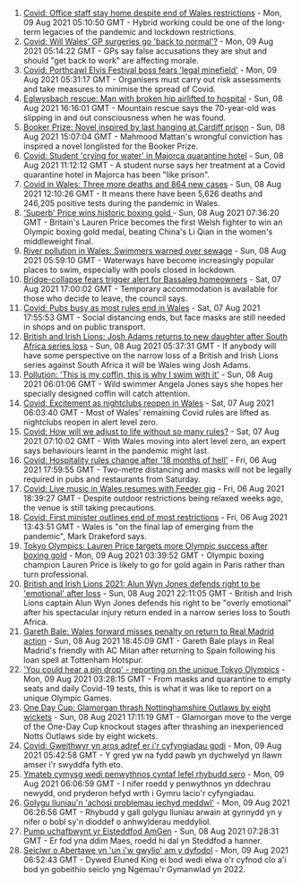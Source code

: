 1. [Covid: Office staff stay home despite end of Wales restrictions](https://www.bbc.co.uk/news/uk-wales-58118679) - Mon, 09 Aug 2021 05:10:50 GMT - Hybrid working could be one of the long-term legacies of the pandemic and lockdown restrictions.
2. [Covid: Will Wales' GP surgeries go 'back to normal'?](https://www.bbc.co.uk/news/uk-wales-58086060) - Mon, 09 Aug 2021 05:14:22 GMT - GPs say false accusations they are shut and should "get back to work" are affecting morale.
3. [Covid: Porthcawl Elvis Festival boss fears 'legal minefield'](https://www.bbc.co.uk/news/uk-wales-58139154) - Mon, 09 Aug 2021 05:31:17 GMT - Organisers must carry out risk assessments and take measures to minimise the spread of Covid.
4. [Eglwysbach rescue: Man with broken hip airlifted to hospital](https://www.bbc.co.uk/news/uk-wales-58139161) - Sun, 08 Aug 2021 16:16:01 GMT - Mountain rescue says the 70-year-old was slipping in and out consciousness when he was found.
5. [Booker Prize: Novel inspired by last hanging at Cardiff prison](https://www.bbc.co.uk/news/uk-wales-58112179) - Sun, 08 Aug 2021 15:07:04 GMT - Mahmood Mattan's wrongful conviction has inspired a novel longlisted for the Booker Prize.
6. [Covid: Student 'crying for water' in Majorca quarantine hotel](https://www.bbc.co.uk/news/uk-wales-58129253) - Sun, 08 Aug 2021 11:12:12 GMT - A student nurse says her treatment at a Covid quarantine hotel in Majorca has been "like prison".
7. [Covid in Wales: Three more deaths and 864 new cases](https://www.bbc.co.uk/news/uk-wales-58129989) - Sun, 08 Aug 2021 12:10:26 GMT - It means there have been 5,626 deaths and 246,205 positive tests during the pandemic in Wales.
8. ['Superb' Price wins historic boxing gold ](https://www.bbc.co.uk/sport/olympics/58134516) - Sun, 08 Aug 2021 07:36:20 GMT - Britain's Lauren Price becomes the first Welsh fighter to win an Olympic boxing gold medal, beating China's Li Qian in the women's middleweight final.
9. [River pollution in Wales: Swimmers warned over sewage](https://www.bbc.co.uk/news/uk-wales-57947635) - Sun, 08 Aug 2021 05:59:10 GMT - Waterways have become increasingly popular places to swim, especially with pools closed in lockdown.
10. [Bridge-collapse fears trigger alert for Bassaleg homeowners](https://www.bbc.co.uk/news/uk-wales-58128542) - Sat, 07 Aug 2021 17:00:02 GMT - Temporary accommodation is available for those who decide to leave, the council says.
11. [Covid: Pubs busy as most rules end in Wales](https://www.bbc.co.uk/news/uk-wales-58086808) - Sat, 07 Aug 2021 17:55:53 GMT - Social distancing ends, but face masks are still needed in shops and on public transport.
12. [British and Irish Lions: Josh Adams returns to new daughter after South Africa series loss](https://www.bbc.co.uk/sport/rugby-union/58131032) - Sun, 08 Aug 2021 05:37:31 GMT - If anybody will have some perspective on the narrow loss of a British and Irish Lions series against South Africa it will be Wales wing Josh Adams.
13. [Pollution: 'This is my coffin, this is why I swim with it'](https://www.bbc.co.uk/news/uk-wales-58023181) - Sun, 08 Aug 2021 06:01:06 GMT - Wild swimmer Angela Jones says she hopes her specially designed coffin will catch attention.
14. [Covid: Excitement as nightclubs reopen in Wales](https://www.bbc.co.uk/news/uk-wales-58123120) - Sat, 07 Aug 2021 06:03:40 GMT - Most of Wales' remaining Covid rules are lifted as nightclubs reopen in alert level zero.
15. [Covid: How will we adjust to life without so many rules?](https://www.bbc.co.uk/news/uk-wales-58121667) - Sat, 07 Aug 2021 07:10:02 GMT - With Wales moving into alert level zero, an expert says behaviours learnt in the pandemic might last.
16. [Covid: Hospitality rules change after '18 months of hell'](https://www.bbc.co.uk/news/uk-wales-58122602) - Fri, 06 Aug 2021 17:59:55 GMT - Two-metre distancing and masks will not be legally required in pubs and restaurants from Saturday.
17. [Covid: Live music in Wales resumes with Feeder gig](https://www.bbc.co.uk/news/uk-wales-58122607) - Fri, 06 Aug 2021 18:39:27 GMT - Despite outdoor restrictions being relaxed weeks ago, the venue is still taking precautions.
18. [Covid: First minister outlines end of most restrictions](https://www.bbc.co.uk/news/uk-wales-58119923) - Fri, 06 Aug 2021 13:43:51 GMT - Wales is "on the final lap of emerging from the pandemic", Mark Drakeford says.
19. [Tokyo Olympics: Lauren Price targets more Olympic success after boxing gold](https://www.bbc.co.uk/sport/olympics/58140662) - Mon, 09 Aug 2021 03:39:52 GMT - Olympic boxing champion Lauren Price is likely to go for gold again in Paris rather than turn professional.
20. [British and Irish Lions 2021: Alun Wyn Jones defends right to be 'emotional' after loss](https://www.bbc.co.uk/sport/rugby-union/58138564) - Sun, 08 Aug 2021 22:11:05 GMT - British and Irish Lions captain Alun Wyn Jones defends his right to be "overly emotional" after his spectacular injury return ended in a narrow series loss to South Africa.
21. [Gareth Bale: Wales forward misses penalty on return to Real Madrid action](https://www.bbc.co.uk/sport/football/58140671) - Sun, 08 Aug 2021 18:45:09 GMT - Gareth Bale plays in Real Madrid's friendly with AC Milan after returning to Spain following his loan spell at Tottenham Hotspur.
22. ['You could hear a pin drop' - reporting on the unique Tokyo Olympics](https://www.bbc.co.uk/sport/av/olympics/58141026) - Mon, 09 Aug 2021 03:28:15 GMT - From masks and quarantine to empty seats and daily Covid-19 tests, this is what it was like to report on a unique Olympic Games.
23. [One Day Cup: Glamorgan thrash Nottinghamshire Outlaws by eight wickets](https://www.bbc.co.uk/sport/cricket/58139074) - Sun, 08 Aug 2021 17:11:19 GMT - Glamorgan move to the verge of the One-Day Cup knockout stages after thrashing an inexperienced Notts Outlaws side by eight wickets.
24. [Covid: Gweithwyr yn aros adref er i'r cyfyngiadau godi](https://www.bbc.co.uk/newyddion/58135996) - Mon, 09 Aug 2021 05:42:58 GMT - Y gred yw na fydd pawb yn dychwelyd yn llawn amser i'r swyddfa fyth eto.
25. [Ymateb cymysg wedi penwythnos cyntaf lefel rhybudd sero](https://www.bbc.co.uk/newyddion/58139610) - Mon, 09 Aug 2021 06:06:59 GMT - I nifer roedd y penwythnos yn ddechrau newydd, ond pryderon hefyd wrth i Gymru lacio'r cyfyngiadau.
26. [Golygu lluniau'n 'achosi problemau iechyd meddwl'](https://www.bbc.co.uk/newyddion/57941951) - Mon, 09 Aug 2021 06:26:56 GMT - Rhybudd y gall golygu lluniau arwain at gynnydd yn y nifer o bobl sy'n dioddef o anhwylderau meddyliol.
27. [Pump uchafbwynt yr Eisteddfod AmGen](https://www.bbc.co.uk/newyddion/58105453) - Sun, 08 Aug 2021 07:28:31 GMT - Er fod yna ddim Maes, roedd hi dal yn Steddfod a hanner.
28. [Seiclwr o Abertawe yn 'un i'w gwylio' am y dyfodol](https://www.bbc.co.uk/newyddion/58139612) - Mon, 09 Aug 2021 06:52:43 GMT - Dywed Eluned King ei bod wedi elwa o'r cyfnod clo a'i bod yn gobeithio seiclo yng Ngemau'r Gymanwlad yn 2022.
